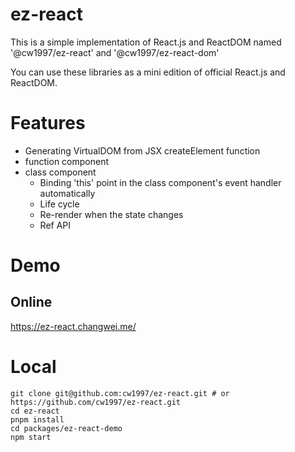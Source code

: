 # ez-react
This is a simple implementation of React.js and ReactDOM named '@cw1997/ez-react' and '@cw1997/ez-react-dom'

You can use these libraries as a mini edition of official React.js and ReactDOM.

# Features
- Generating VirtualDOM from JSX createElement function
- function component
- class component
    - Binding 'this' point in the class component's event handler automatically
    - Life cycle
    - Re-render when the state changes
    - Ref API

# Demo

## Online
https://ez-react.changwei.me/

# Local
````
git clone git@github.com:cw1997/ez-react.git # or https://github.com/cw1997/ez-react.git
cd ez-react
pnpm install
cd packages/ez-react-demo
npm start
````
